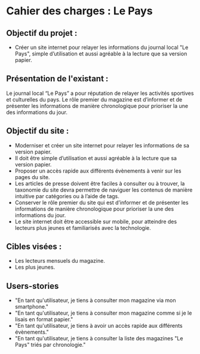# Cahier des charges : Le Pays

## Objectif du projet :
- Créer un site internet pour relayer les informations du journal local "Le Pays", simple d’utilisation et aussi agréable à la lecture que sa version papier.

## Présentation de l'existant :
Le journal local “Le Pays” a pour réputation de relayer les activités sportives et culturelles du pays.
Le rôle premier du magazine est d’informer et de présenter les informations de manière chronologique pour prioriser la une des informations du jour.

## Objectif du site :
- Moderniser et créer un site internet pour relayer les informations de sa version papier.
- Il doit être simple d’utilisation et aussi agréable à la lecture que sa version papier.
- Proposer un accès rapide aux différents évènements à venir sur les pages du site.
- Les articles de presse doivent être faciles à consulter ou à trouver, la taxonomie du site devra permettre de naviguer les contenus de manière intuitive par catégories ou à l’aide de tags.
- Conserver le rôle premier du site qui est d’informer et de présenter les informations de manière chronologique pour prioriser la une des informations du jour.
- Le site internet doit être accessible sur mobile, pour atteindre des lecteurs plus jeunes et familiarisés avec la technologie.

## Cibles visées :
- Les lecteurs mensuels du magazine.
- Les plus jeunes.

## Users-stories
- "En tant qu'utilisateur, je tiens à consulter mon magazine via mon smartphone."
- "En tant qu'utilisateur, je tiens à consulter mon magazine comme si je le lisais en format papier."
- "En tant qu'utilisateur, je tiens à avoir un accès rapide aux différents évènements."
- "En tant qu'utilisateur, je tiens à consulter la liste des magazines "Le Pays" triés par chronologie."